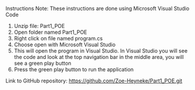 Instructions
Note: These instructions are done using Microsoft Visual Studio Code
1. Unzip file: Part1_POE
2. Open folder named Part1_POE
3. Right click on file named program.cs
4. Choose open with Microsoft Visual Studio
5. This will open the program in Visual Studio. In Visual Studio you will see the code and look at the top navigation bar in the middle area, you will see a green play button
6. Press the green play button to run the application

Link to GitHub repository:
https://github.com/Zoe-Heyneke/Part1_POE.git
